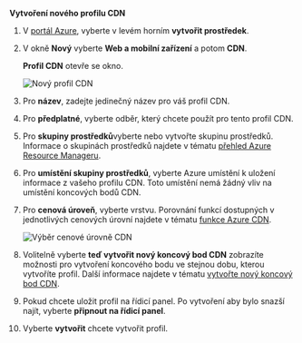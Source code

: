 **Vytvoření nového profilu CDN**

1. V [portál Azure](https://portal.azure.com), vyberte v levém horním **vytvořit prostředek**.
    
2. V okně **Nový** vyberte **Web a mobilní zařízení** a potom **CDN**.
   
    **Profil CDN** otevře se okno.
   
    ![Nový profil CDN](./media/cdn-create-profile/new-cdn-profile-include.png)
3. Pro **název**, zadejte jedinečný název pro váš profil CDN.
    
4. Pro **předplatné**, vyberte odběr, který chcete použít pro tento profil CDN.
   
5. Pro **skupiny prostředků**vyberte nebo vytvořte skupinu prostředků. Informace o skupinách prostředků najdete v tématu [přehled Azure Resource Manageru](../articles/azure-resource-manager/resource-group-overview.md#resource-groups).
    
6. Pro **umístění skupiny prostředků**, vyberte Azure umístění k uložení informace z vašeho profilu CDN. Toto umístění nemá žádný vliv na umístění koncových bodů CDN.
    
7. Pro **cenová úroveň**, vyberte vrstvu. Porovnání funkcí dostupných v jednotlivých cenových úrovní najdete v tématu [funkce Azure CDN](../articles/cdn/cdn-overview.md#azure-cdn-features).
   
    ![Výběr cenové úrovně CDN](./media/cdn-create-profile/cdn-choose-sku-include.png)

8. Volitelně vyberte **teď vytvořit nový koncový bod CDN** zobrazíte možnosti pro vytvoření koncového bodu ve stejnou dobu, kterou vytvoříte profil. Další informace najdete v tématu [vytvořte nový koncový bod CDN](../articles/cdn/cdn-create-new-endpoint.md#create-a-new-cdn-endpoint).
   
9. Pokud chcete uložit profil na řídicí panel. Po vytvoření aby bylo snazší najít, vyberte **připnout na řídicí panel**.
    
10. Vyberte **vytvořit** chcete vytvořit profil. 

